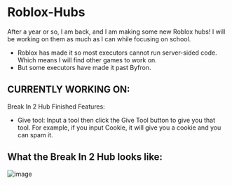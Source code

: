 # Roblox-Hubs
After a year or so, I am back, and I am making some new Roblox hubs! I will be working on them as much as I can while focusing on school.
- Roblox has made it so most executors cannot run server-sided code. Which means I will find other games to work on.
- But some executors have made it past Byfron.

## CURRENTLY WORKING ON:
Break In 2 Hub Finished Features:
- Give tool: Input a tool then click the Give Tool button to give you that tool. For example, if you input Cookie, it will give you a cookie and you can spam it.
## What the Break In 2 Hub looks like:
![image](https://github.com/user-attachments/assets/b1d4a3ea-f27d-4421-9cba-c15a7cfe306a)
